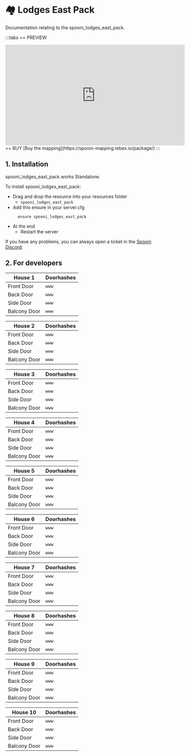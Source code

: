 # 🏘️ Lodges East Pack
Documentation relating to the spooni_lodges_east_pack.

:::tabs
== PREVIEW
<iframe width="560" height="315" src="https://www.youtube.com/embed/0" frameborder="0" allow="accelerometer; autoplay; clipboard-write; encrypted-media; gyroscope; picture-in-picture; web-share" referrerpolicy="strict-origin-when-cross-origin" allowfullscreen></iframe>
== BUY
[Buy the mapping](https://spooni-mapping.tebex.io/package/)
:::

## 1. Installation
spooni_lodges_east_pack works Standalone.  

To install spooni_lodges_east_pack:
- Drag and drop the resource into your resources folder
  - `spooni_lodges_east_pack`
- Add this ensure in your server.cfg
  ```
    ensure spooni_lodges_east_pack
  ```
- At the end
  - Restart the server

If you have any problems, you can always open a ticket in the [Spooni Discord](https://discord.gg/spooni).

## 2. For developers
| House 1                   | Doorhashes
|---------------------------|----------------------------------------------------------------------------------|
| Front Door                | `www`
| Back Door                 | `www`
| Side Door                 | `www`
| Balcony Door              | `www`

| House 2                   | Doorhashes
|---------------------------|----------------------------------------------------------------------------------|
| Front Door                | `www`
| Back Door                 | `www`
| Side Door                 | `www`
| Balcony Door              | `www`

| House 3                   | Doorhashes
|---------------------------|----------------------------------------------------------------------------------|
| Front Door                | `www`
| Back Door                 | `www`
| Side Door                 | `www`
| Balcony Door              | `www`

| House 4                   | Doorhashes
|---------------------------|----------------------------------------------------------------------------------|
| Front Door                | `www`
| Back Door                 | `www`
| Side Door                 | `www`
| Balcony Door              | `www`

| House 5                   | Doorhashes
|---------------------------|----------------------------------------------------------------------------------|
| Front Door                | `www`
| Back Door                 | `www`
| Side Door                 | `www`
| Balcony Door              | `www`

| House 6                   | Doorhashes
|---------------------------|----------------------------------------------------------------------------------|
| Front Door                | `www`
| Back Door                 | `www`
| Side Door                 | `www`
| Balcony Door              | `www`

| House 7                   | Doorhashes
|---------------------------|----------------------------------------------------------------------------------|
| Front Door                | `www`
| Back Door                 | `www`
| Side Door                 | `www`
| Balcony Door              | `www`

| House 8                   | Doorhashes
|---------------------------|----------------------------------------------------------------------------------|
| Front Door                | `www`
| Back Door                 | `www`
| Side Door                 | `www`
| Balcony Door              | `www`

| House 9                   | Doorhashes
|---------------------------|----------------------------------------------------------------------------------|
| Front Door                | `www`
| Back Door                 | `www`
| Side Door                 | `www`
| Balcony Door              | `www`

| House 10                  | Doorhashes
|---------------------------|----------------------------------------------------------------------------------|
| Front Door                | `www`
| Back Door                 | `www`
| Side Door                 | `www`
| Balcony Door              | `www`